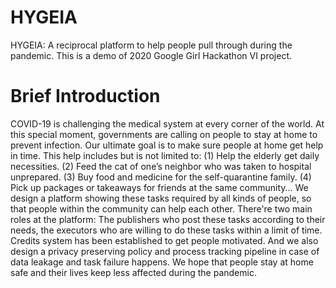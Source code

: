 # HYGEIA
HYGEIA: A reciprocal platform to help people pull through during the pandemic. This is a demo of 2020 Google Girl Hackathon VI project.
# Brief Introduction
COVID-19 is challenging the medical system at every corner of the world. At this special moment, governments are calling on people to stay at home to prevent infection.
Our ultimate goal is to make sure people at home get help in time. This help includes but is not limited to:
(1) Help the elderly get daily necessities.
(2) Feed the cat of one’s neighbor who was taken to hospital unprepared.
(3) Buy food and medicine for the self-quarantine family.
(4) Pick up packages or takeaways for friends at the same community...
We design a platform showing these tasks required by all kinds of people, so
that people within the community can help each other. There're two main roles at the platform: The publishers who post these tasks according to their needs, the executors who are willing to do these tasks within a limit of time.
Credits system has been established to get people motivated. And we also design a privacy preserving policy and process tracking pipeline in case of data leakage and task failure happens.
We hope that people stay at home safe and their lives keep less affected during the pandemic.
